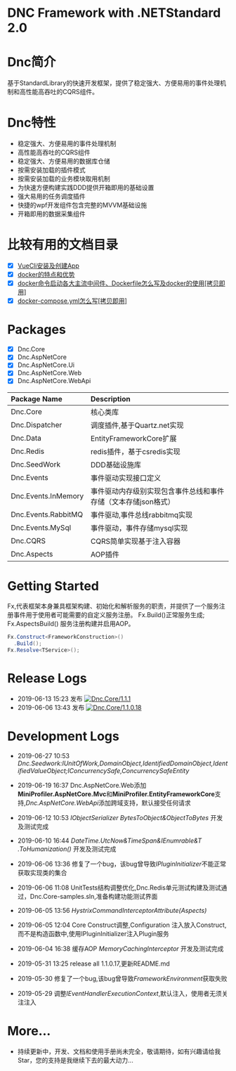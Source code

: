 ﻿DNC Framework with .NETStandard 2.0
===

# Dnc简介
基于StandardLibrary的快速开发框架，提供了稳定强大、方便易用的事件处理机制和高性能高吞吐的CQRS组件。

# Dnc特性

* 稳定强大、方便易用的事件处理机制
* 高性能高吞吐的CQRS组件
* 稳定强大、方便易用的数据库仓储
* 按需安装加载的插件模式
* 按需安装加载的业务模块取用机制
* 为快速方便构建实践DDD提供开箱即用的基础设置
* 强大易用的任务调度插件
* 快捷的wpf开发组件包含完整的MVVM基础设施
* 开箱即用的数据采集组件

# 比较有用的文档目录

* [x] [VueCli安装及创建App](./.vue/VueCli安装及创建App.md)
* [x] [docker的特点和优势](./.docker/docker的特点和优势.md)
* [x] [docker命令启动各大主流中间件、Dockerfile怎么写及docker的使用[拷贝即用]](./.docker/docker命令启动各大主流中间件、Dockerfile怎么写及docker的使用.md)
* [x] [docker-compose.yml怎么写[拷贝即用]](./.docker/docker-compose.yml怎么写.md)

# Packages
* [x] Dnc.Core
* [x] Dnc.AspNetCore
* [x] Dnc.AspNetCore.Ui
* [x] Dnc.AspNetCore.Web
* [x] Dnc.AspNetCore.WebApi

|Package Name|Description|
|:-------|:-------|
|Dnc.Core|核心类库|
|Dnc.Dispatcher|调度插件,基于Quartz.net实现|
|Dnc.Data|EntityFrameworkCore扩展|
|Dnc.Redis|redis插件，基于csredis实现|
|Dnc.SeedWork|DDD基础设施库|
|Dnc.Events|事件驱动实现接口定义|
|Dnc.Events.InMemory|事件驱动内存级别实现包含事件总线和事件存储（文本存储json格式）|
|Dnc.Events.RabbitMQ|事件驱动,事件总线rabbitmq实现|
|Dnc.Events.MySql|事件驱动，事件存储mysql实现|
|Dnc.CQRS|CQRS简单实现基于注入容器|
|Dnc.Aspects|AOP插件|

# Getting Started
Fx,代表框架本身兼具框架构建、初始化和解析服务的职责，并提供了一个服务注册事件用于使用者可能需要的自定义服务注册。
Fx.Build()正常服务生成;
Fx.AspectsBuild() 服务注册构建并启用AOP。
```c#
Fx.Construct<FrameworkConstruction>()
  .Build();
Fx.Resolve<TService>();
```
# Release Logs
* 2019-06-13 15:23 发布 [![Dnc.Core/1.1.1](https://img.shields.io/badge/nuget-1.1.1-blue.svg)](https://www.nuget.org/packages/Dnc.Core/1.1.1)
* 2019-06-06 13:43 发布 [![Dnc.Core/1.1.0.18](https://img.shields.io/badge/nuget-1.1.0.18-blue.svg)](https://www.nuget.org/packages/Dnc.Core/1.1.0.18)

# Development Logs

* 2019-06-27 10:53 *Dnc.Seedwork:IUnitOfWork,DomainObject,IdentifiedDomainObject,IdentifiedValueObject;IConcurrencySafe,ConcurrencySafeEntity*

* 2019-06-19 16:37 Dnc.AspNetCore.Web添加**MiniProfiler.AspNetCore.Mvc**和**MiniProfiler.EntityFrameworkCore**支持,*Dnc.AspNetCore.WebApi*添加跨域支持，默认接受任何请求

* 2019-06-12 10:53 *IObjectSerializer BytesToObject&ObjectToBytes* 开发及测试完成

* 2019-06-10 16:44 *DateTime.UtcNow&TimeSpan&IEnumrable<T>&T .ToHumanization()* 开发及测试完成
  
* 2019-06-06 13:36 修复了一个bug，该bug曾导致*IPluginInitializer*不能正常获取实现类的集合
  
* 2019-06-06 11:08 UnitTests结构调整优化,Dnc.Redis单元测试构建及测试通过，Dnc.Core-samples.sln,准备构建功能测试界面
  
* 2019-06-05 13:56 *HystrixCommandInterceptorAttribute(Aspects)*
  
* 2019-06-05 12:04 Core Construct调整,Configuration 注入放入Construct,而不是构造函数中,使用IPluginInitializer注入Plugin服务
  
* 2019-06-04 16:38 缓存AOP *MemoryCachingInterceptor* 开发及测试完成

* 2019-05-31 13:25 release all 1.1.0.17,更新README.md

* 2019-05-30 修复了一个bug,该bug曾导致*FrameworkEnvironment*获取失败

* 2019-05-29 调整*IEventHandlerExecutionContext*,默认注入，使用者无须关注注入

# More...

* 持续更新中，开发、文档和使用手册尚未完全，敬请期待，如有兴趣请给我Star，您的支持是我继续下去的最大动力...


